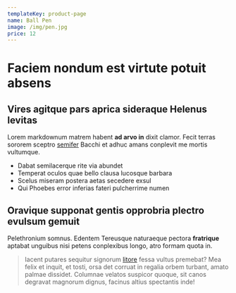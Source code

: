 ```yaml
---
templateKey: product-page
name: Ball Pen
image: /img/pen.jpg
price: 12
---
```


# Faciem nondum est virtute potuit absens

## Vires agitque pars aprica sideraque Helenus levitas

Lorem markdownum matrem habent **ad arvo in** dixit clamor. Fecit terras sororem
sceptro [semifer](http://ibis-fortissimus.org/) Bacchi et adhuc amans conplevit
me mortis vultumque.

- Dabat semilacerque rite via abundet
- Temperat oculos quae bello clausa lucosque barbara
- Scelus miseram postera aetas secedere exsul
- Qui Phoebes error inferias fateri pulcherrime numen

## Oravique supponat gentis opprobria plectro evulsum gemuit

Pelethronium somnus. Edentem Tereusque naturaeque pectora **fratrique** aptabat
unguibus nisi petens conplexibus longo, atro formam quota in.

> Iacent putares sequitur signorum [litore](http://www.quam.com/) fessa vultus
> premebat? Mea felix et inquit, et tosti, orsa det corruat in regalia orbem
> turbant, amato palmae dissidet. Columnae velatos suspicor quoque, sit canos
> degravat magnorum dignus, facinus altius spectantis inde!
